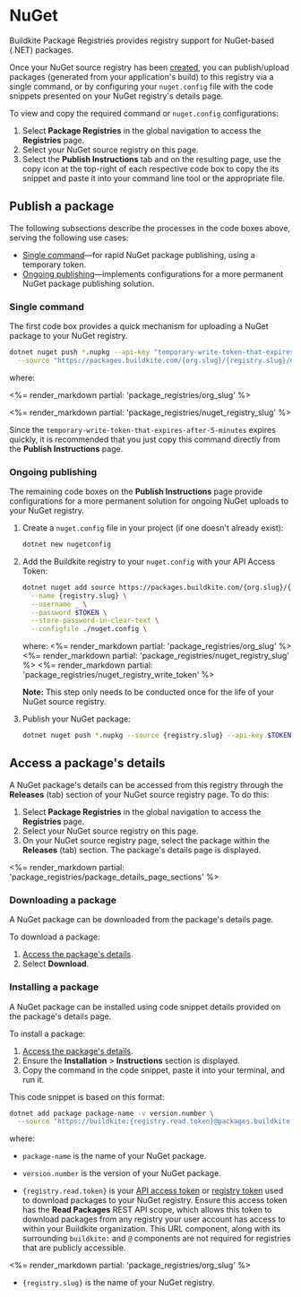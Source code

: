 # NuGet

Buildkite Package Registries provides registry support for NuGet-based (.NET) packages.

Once your NuGet source registry has been [created](/docs/package-registries/manage-registries#create-a-source-registry), you can publish/upload packages (generated from your application's build) to this registry via a single command, or by configuring your `nuget.config` file with the code snippets presented on your NuGet registry's details page.

To view and copy the required command or `nuget.config` configurations:

1. Select **Package Registries** in the global navigation to access the **Registries** page.
1. Select your NuGet source registry on this page.
1. Select the **Publish Instructions** tab and on the resulting page, use the copy icon at the top-right of each respective code box to copy the its snippet and paste it into your command line tool or the appropriate file.

## Publish a package

The following subsections describe the processes in the code boxes above, serving the following use cases:

- [Single command](#publish-a-package-single-command)—for rapid NuGet package publishing, using a temporary token.
- [Ongoing publishing](#publish-a-package-ongoing-publishing)—implements configurations for a more permanent NuGet package publishing solution.

### Single command

The first code box provides a quick mechanism for uploading a NuGet package to your NuGet registry.

```bash
dotnet nuget push *.nupkg --api-key "temporary-write-token-that-expires-after-5-minutes" \
  --source "https://packages.buildkite.com/{org.slug}/{registry.slug}/nuget/package"
```

where:

<%= render_markdown partial: 'package_registries/org_slug' %>

<%= render_markdown partial: 'package_registries/nuget_registry_slug' %>

Since the `temporary-write-token-that-expires-after-5-minutes` expires quickly, it is recommended that you just copy this command directly from the **Publish Instructions** page.

### Ongoing publishing

The remaining code boxes on the **Publish Instructions** page provide configurations for a more permanent solution for ongoing NuGet uploads to your NuGet registry.

1. Create a `nuget.config` file in your project (if one doesn't already exist):

    ```bash
    dotnet new nugetconfig
    ```

1. Add the Buildkite registry to your `nuget.config` with your API Access Token:

    ```bash
    dotnet nuget add source https://packages.buildkite.com/{org.slug}/{registry.slug}/nuget/index.json \
      --name {registry.slug} \
      --username _ \
      --password $TOKEN \
      --store-password-in-clear-text \
      --configfile ./nuget.config \
    ```

    where:
    <%= render_markdown partial: 'package_registries/org_slug' %>
    <%= render_markdown partial: 'package_registries/nuget_registry_slug' %>
    <%= render_markdown partial: 'package_registries/nuget_registry_write_token' %>

    **Note:** This step only needs to be conducted once for the life of your NuGet source registry.

1. Publish your NuGet package:

    ```bash
    dotnet nuget push *.nupkg --source {registry.slug} --api-key $TOKEN
    ```

## Access a package's details

A NuGet package's details can be accessed from this registry through the **Releases** (tab) section of your NuGet source registry page. To do this:

1. Select **Package Registries** in the global navigation to access the **Registries** page.
1. Select your NuGet source registry on this page.
1. On your NuGet source registry page, select the package within the **Releases** (tab) section. The package's details page is displayed.

<%= render_markdown partial: 'package_registries/package_details_page_sections' %>

### Downloading a package

A NuGet package can be downloaded from the package's details page.

To download a package:

1. [Access the package's details](#access-a-packages-details).
1. Select **Download**.

### Installing a package

A NuGet package can be installed using code snippet details provided on the package's details page.

To install a package:

1. [Access the package's details](#access-a-packages-details).
1. Ensure the **Installation** > **Instructions** section is displayed.
1. Copy the command in the code snippet, paste it into your terminal, and run it.

This code snippet is based on this format:

```bash
dotnet add package package-name -v version.number \
  --source "https://buildkite:{registry.read.token}@packages.buildkite.com/{org.slug}/{registry.slug}/nuget/index.json"
```

where:

- `package-name` is the name of your NuGet package.

- `version.number` is the version of your NuGet package.

- `{registry.read.token}` is your [API access token](https://buildkite.com/user/api-access-tokens) or [registry token](/docs/package-registries/manage-registries#configure-registry-tokens) used to download packages to your NuGet registry. Ensure this access token has the **Read Packages** REST API scope, which allows this token to download packages from any registry your user account has access to within your Buildkite organization. This URL component, along with its surrounding `buildkite:` and `@` components are not required for registries that are publicly accessible.

<%= render_markdown partial: 'package_registries/org_slug' %>

- `{registry.slug}` is the name of your NuGet registry.
